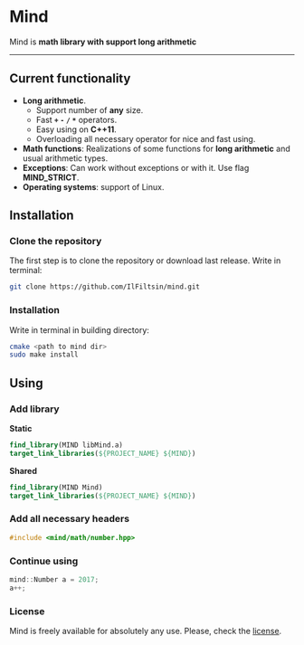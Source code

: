 # Mind 

Mind is **math library with support long arithmetic**

---

## Current functionality 
+ **Long arithmetic**.
	+ Support number of **any** size.
	+ Fast **`+` `-` `/` `*`** operators.
	+ Easy using on **C++11**.
	+ Overloading all necessary operator for nice and fast using.
+ **Math functions**: Realizations of some functions for **long arithmetic** and usual arithmetic types.
+ **Exceptions**: Can work without exceptions or with it. Use flag **MIND_STRICT**.
+ **Operating systems**: support of Linux.

## Installation
### Clone the repository
The first step is to clone the repository or download last release. Write in terminal:
```bash
git clone https://github.com/IlFiltsin/mind.git
```
### Installation
Write in terminal in building directory:
```bash
cmake <path to mind dir>
sudo make install
```
## Using
### Add library
**Static**
```cmake
find_library(MIND libMind.a)
target_link_libraries(${PROJECT_NAME} ${MIND})
```
**Shared**
```cmake
find_library(MIND Mind)
target_link_libraries(${PROJECT_NAME} ${MIND})
```
### Add all necessary headers
```c++
#include <mind/math/number.hpp>
```
### Continue using
```c++
mind::Number a = 2017;
a++;
```
### License
Mind is freely available for absolutely any use. Please, check the [license](LICENSE).